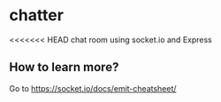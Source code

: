 # chatter
<<<<<<< HEAD
chat room using socket.io and Express

## How to learn more?
Go to https://socket.io/docs/emit-cheatsheet/

